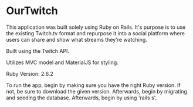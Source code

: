 # OurTwitch

This application was built solely using Ruby on Rails. It's purpose is to use the existing Twitch.tv format and repurpose it into a social platform where users can share and show what streams they're watching.

Built using the Twitch API.

Utilizes MVC model and MaterialJS for styling.

Ruby Version: 2.6.2

To run the app, begin by making sure you have the right Ruby version. If not, be sure to download the given version. Afterwards, begin by migrating and seeding the database. Afterwards, begin by using 'rails s'.
